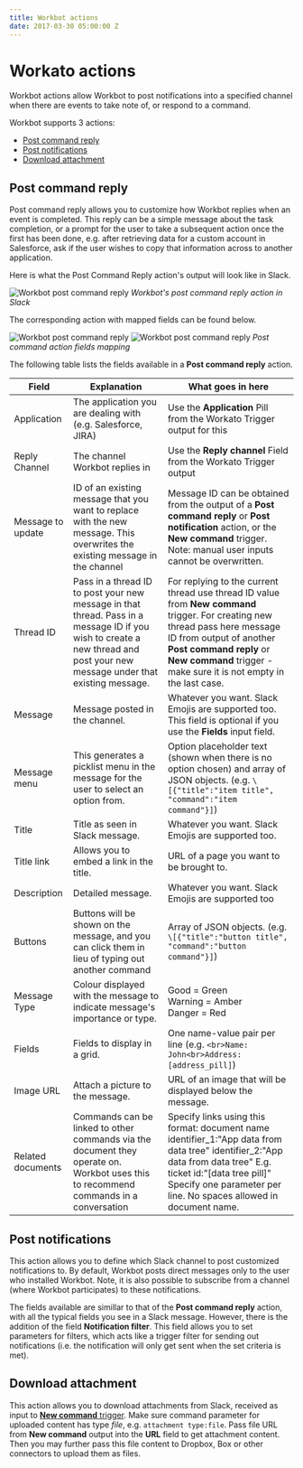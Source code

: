 ```yaml
---
title: Workbot actions
date: 2017-03-30 05:00:00 Z
---
```


# Workato actions
Workbot actions allow Workbot to post notifications into a specified channel when there are events to take note of, or respond to a command.

Workbot supports 3 actions:
* [Post command reply](#post-command-reply)
* [Post notifications](#post-notifications)
* [Download attachment](#download-attachment)

## Post command reply
Post command reply allows you to customize how Workbot replies when an event is completed. This reply can be a simple message about the task completion, or a prompt for the user to take a subsequent action once the first has been done, e.g. after retrieving data for a custom account in Salesforce, ask if the user wishes to copy that information across to another application.

Here is what the Post Command Reply action's output will look like in Slack.

![Workbot post command reply](/assets/images/workbot/workbot-custom-commands/post-command-reply2.png)
*Workbot's post command reply action in Slack*

The corresponding action with mapped fields can be found below.

![Workbot post command reply](/assets/images/workbot/workbot-custom-commands/post-command-action-mapping1.png)
![Workbot post command reply](/assets/images/workbot/workbot-custom-commands/post-command-action-mapping2.png)
*Post command action fields mapping*

The following table lists the fields available in a **Post command reply** action.

|Field   |Explanation|What goes in here   |
|---|---|---|
|Application|The application you are dealing with (e.g. Salesforce, JIRA)|Use the **Application** Pill from the Workato Trigger output for this|
|Reply Channel|The channel Workbot replies in|Use the **Reply channel** Field from the Workato Trigger output|
|Message to update|ID of an existing message that you want to replace with the new message. This overwrites the existing message in the channel|Message ID can be obtained from the output of a **Post command reply** or **Post notification** action,  or the **New command** trigger. Note: manual user inputs cannot be overwritten.|
|Thread ID|Pass in a thread ID to post your new message in that thread. Pass in a message ID if you wish to create a new thread and post your new message under that existing message.|For replying to the current thread use thread ID value from **New command** trigger. For creating new thread pass here message ID from output of another **Post command reply** or **New command** trigger - make sure it is not empty in the last case.|
|Message|Message posted in the channel.|Whatever you want. Slack Emojis are supported too. This field is optional if you use the **Fields** input field.|
|Message menu|This generates a picklist menu in the message for the user to select an option from.|Option placeholder text (shown when there is no option chosen) and array of JSON objects. (e.g. `\[{"title":"item title", "command":"item command"}]`)|
|Title|Title as seen in Slack message.|Whatever you want. Slack Emojis are supported too.|
|Title link|Allows you to embed a link in the title.|URL of a page you want to be brought to.|
|Description|Detailed message.|Whatever you want. Slack Emojis are supported too|
|Buttons|Buttons will be shown on the message, and you can click them in lieu of typing out another command|Array of JSON objects. (e.g. `\[{"title":"button title", "command":"button command"}]`)|
|Message Type|Colour displayed with the message to indicate message's importance or type.|Good = Green <br>Warning = Amber <br>Danger = Red|
|Fields|Fields to display in a grid.|One name-value pair per line (e.g. `<br>Name: John<br>Address: [address_pill]`)
|Image URL|Attach a picture to the message.|URL of an image that will be displayed below the message.
|Related documents|Commands can be linked to other commands via the document they operate on. Workbot uses this to recommend commands in a conversation|Specify links using this format: document name identifier_1:"App data from data tree" identifier_2:"App data from data tree" E.g. ticket id:"[data tree pill]" Specify one parameter per line. No spaces allowed in document name.|

## Post notifications
This action allows you to define which Slack channel to post customized notifications to. By default, Workbot posts direct messages only to the user who installed Workbot. Note, it is also possible to subscribe from a channel (where Workbot participates) to these notifications.

The fields available are simillar to that of the **Post command reply** action, with all the typical fields you see in a Slack message. However, there is the addition of the field **Notification filter**. This field allows you to set parameters for filters, which acts like a trigger filter for sending out notifications (i.e. the notification will only get sent when the set criteria is met).

## Download attachment
This action allows you to download attachments from Slack, received as input to [**New command** trigger](workbot-triggers.md#new-commands-building-custom-commands). Make sure command parameter for uploaded content has type *file*, e.g. `attachment type:file`. Pass file URL from **New command** output into the **URL** field to get attachment content. Then you may further pass this file content to Dropbox, Box or other connectors to upload them as files.
